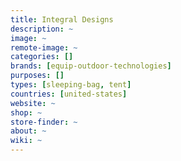 ```yaml
---
title: Integral Designs
description: ~
image: ~
remote-image: ~
categories: []
brands: [equip-outdoor-technologies]
purposes: []
types: [sleeping-bag, tent]
countries: [united-states]
website: ~
shop: ~
store-finder: ~
about: ~
wiki: ~
---
```

